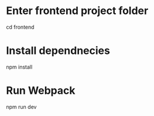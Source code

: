 # Enter frontend project folder

cd frontend

# Install dependnecies

npm install

# Run Webpack

npm run dev
